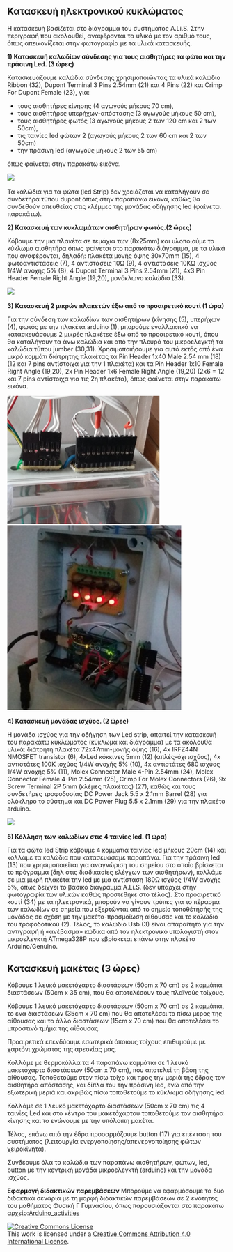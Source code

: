 ## **Κατασκευή ηλεκτρονικού κυκλώματος**

Η κατασκευή βασίζεται στο διάγραμμα του συστήματος A.Li.S. Στην περιγραφή που ακολουθεί, αναφέρονται τα υλικά με τον αριθμό τους, όπως απεικονίζεται στην φωτογραφία με τα υλικά κατασκευής. 

**1) Κατασκευή καλωδίων σύνδεσης για τους αισθητήρες τα φώτα και την πράσινη Led. (3 ώρες)**

Κατασκευάζουμε καλώδια σύνδεσης χρησιμοποιώντας τα υλικά καλώδιο Ribbon (32), Dupont Terminal 3 Pins 2.54mm (21) και 4 Pins (22) και Crimp For Dupont Female (23), για:  

- τους αισθητήρες κίνησης (4 αγωγούς μήκους 70 cm),
- τους αισθητήρες υπερήχων-απόστασης (3 αγωγούς μήκους 50 cm),  
- τους αισθητήρες φωτός (3 αγωγούς μήκους 2 των 120 cm και 2 των 50cm), 
- τις ταινίες led φώτων 2 (αγωγούς μήκους 2 των 60 cm και 2 των 50cm)
- την πράσινη led (αγωγούς μήκους 2 των 55 cm)

 όπως φαίνεται στην παρακάτω εικόνα.

![](https://github.com/konsk/ALiS/blob/master/Schematics-Images/dupont_3.png) 

Τα καλώδια για τα φώτα (led Strip) δεν χρειάζεται να καταλήγουν σε συνδετήρα τύπου dupont όπως στην παραπάνω εικόνα, καθώς θα     συνδεθούν απευθείας στις κλέμμες  της μονάδας οδήγησης led (φαίνεται παρακάτω).

**2) Κατασκευή των κυκλωμάτων αισθητήρων φωτός.(2 ώρες)**

Κόβουμε την μια πλακέτα σε τεμάχια των (8x25mm) και υλοποιούμε το  κύκλωμα αισθητήρα όπως φαίνεται στο παρακάτω διάγραμμα, με τα υλικά που αναφέρονται, δηλαδή: πλακέτα μονής όψης 30x70mm (15), 4 φωτοαντιστάσεις (7), 4 αντιστάσεις 10Ω (9), 4 αντιστάσεις 10ΚΩ ισχύος 1/4W ανοχής 5% (8), 4 Dupont Terminal 3 Pins 2.54mm (21), 4x3 Pin Header Female Right Angle (19,20), μονόκλωνο καλώδιο (33).

![](https://github.com/konsk/ALiS/blob/master/Schematics-Images/LDR2.png)

**3) Κατασκευή 2 μικρών πλακετών έξω από το προαιρετικό κουτί (1 ώρα)**

Για την σύνδεση των καλωδίων των αισθητήρων (κίνησης (5), υπερήχων (4), φωτός με την πλακέτα arduino (1), μπορούμε εναλλακτικά να κατασκευάσουμε 2 μικρές πλακέτες έξω από το προαιρετικό κουτί, όπου θα καταλήγουν τα άνω καλώδια και από την πλευρά του μικροελεγκτή τα καλώδια τύπου jumber (30,31). Χρησιμοποιήσουμε για αυτό εκτός από ένα μικρό κομμάτι διάτρητης πλακέτας τα Pin Header 1x40 Male 2.54 mm (18) (12 και 7 pins αντίστοιχα για την 1 πλακέτα) και τα Pin Header 1x10 Female Right Angle (19,20),  2x Pin Header 1x6 Female Right Angle (19,20) (2x6 = 12 και 7 pins αντίστοιχα για τις 2η πλακέτα), όπως φαίνεται στην παρακάτω εικόνα.

<img src="/Schematics-Images/dupont_box.jpg" width="350"/> <img src="/Schematics-Images/control_unit_1.jpg" width="400"/>

**4) Κατασκευή μονάδας ισχύος. (2 ώρες)**

Η μονάδα ισχύος για την οδήγηση των Led strip, απαιτεί την κατασκευή του παρακάτω κυκλώματος (κύκλωμα και διάγραμμα) με τα ακόλουθα υλικά: διάτρητη πλακέτα 72x47mm-μονής όψης (16), 4x IRFZ44N NMOSFET transistor (6), 4xLed κόκκινες 5mm (12) (απλές-όχι ισχύος), 4x αντιστάτες 100K ισχύος 1/4W ανοχής 5% (10), 4x αντιστάτες 680 ισχύος 1/4W ανοχής 5% (11), Molex Connector Male 4-Pin 2.54mm (24), Molex Connector Female 4-Pin 2.54mm (25), Crimp For Molex Connectors (26), 9x Screw Terminal 2P 5mm  (κλέμες πλακέτας) (27), καθώς και τους συνδετήρες τροφοδοσίας DC Power Jack 5.5 x 2.1mm Barrel (28) για ολόκληρο το σύστημα και DC Power Plug 5.5 x 2.1mm (29) για την πλακέτα arduino.

![](https://github.com/konsk/ALiS/blob/master/Schematics-Images/led_driver.png)

**5) Κόλληση των καλωδίων στις 4 ταινίες led. (1 ώρα)**

Για τα φώτα led Strip κόβουμε 4 κομμάτια ταινίας led μήκους 20cm (14) και κολλάμε τα καλώδια που κατασευάσαμε παραπάνω.
Για την πράσινη led (13) που χρησιμοποιείται για αναγνώριση του σημείου στο οποίο βρίσκεται το πρόγραμμα (δηλ στις διαδικασίες ελέγχων των αισθητήρων), κολλάμε σε μια μικρή πλακέτα την led με μια αντίσταση 180Ω ισχύος 1/4W ανοχής 5%, όπως δείχνει το βασικό διάγραμμα A.Li.S. (δεν υπάρχει στην φωτογραφία των υλικών καθώς προστέθηκε στο τέλος).
Στο προαιρετικό κουτί (34) με τα ηλεκτρονικά, μπορούν να γίνουν τρύπες για το πέρασμα των καλωδίων σε σημεία που εξερτώνται από το σημείο τοποθέτησής της μονάδας σε σχέση με την μακέτα-προσμοίωση αίθουσας και το καλώδιο του τροφοδοτικού (2).
Τέλος, το καλώδιο Usb (3) είναι απαραίτητο για την αντιγραφή ή «ανέβασμα» κώδικα από τον ηλεκτρονικό υπολογιστή στον μικροελεγκτή ATmega328P που εβρίσκεται επάνω στην πλακέτα Arduino/Genuino.



## **Κατασκευή μακέτας (3 ώρες)**

Κόβουμε 1 λευκό μακετόχαρτο διαστάσεων (50cm x 70 cm) σε 2 κομμάτια διαστάσεων (50cm x 35 cm), που θα αποτελέσουν τους πλαϊνούς τοίχους.

Κόβουμε 1 λευκό μακετόχαρτο διαστάσεων (50cm x 70 cm) σε 2 κομμάτια, το ένα διαστάσεων (35cm x 70 cm) που θα αποτελέσει το πίσω μέρος της αίθουσας και το άλλο διαστάσεων (15cm x 70 cm) που θα αποτελέσει το μπροστινό τμήμα της αίθουσας.

Προαιρετικά επενδύουμε εσωτερικά όποιους τοίχους επιθυμούμε με χαρτόνι χρώματος της αρεσκίας μας.

Κολλάμε με θερμοκόλλα τα 4 παραπάνω κομμάτια σε 1 λευκό μακετόχαρτο διαστάσεων (50cm x 70 cm),  που αποτελεί τη βάση της αίθουσας.
Τοποθετούμε στον πίσω τοίχο και προς την μεριά της έδρας τον αισθητήρα απόστασης, και δίπλα του την πράσινη led, ενώ από την εξωτερική μεριά και ακριβώς πίσω τοποθετούμε το κύκλωμα οδήγησης led.

Κολλάμε σε 1 λευκό μακετόχαρτο διαστάσεων (50cm x 70 cm) τις 4 ταινίες Led και στο κέντρο του μακετόχαρτου τοποθετούμε τον αισθητήρα κίνησης και το ενώνουμε με την υπόλοιπη μακέτα.

Τέλος, επάνω από την έδρα προσαρμόζουμε button (17) για επέκταση του συστήματος (λειτουργία ενεργοποίησης/απενεργοποίησης φώτων χειροκίνητα).

Συνδέουμε όλα τα καλώδια των παραπάνω αισθητήρων, φώτων, led, button με την κεντρική μονάδα μικροελεγκτή (arduino) και την μονάδα ισχύος.

**Εφαρμογή διδακτικών παρεμβάσεων**
Μπορούμε να εφαρμόσουμε τα δυο διδακτικά σενάρια με τη μορφή διδακτικών παρεμβάσεων σε 2 ενότητες του μαθήματος Φυσική  Γ Γυμνασίου, όπως παρουσιάζονται στο παρακάτω αρχείο:[Arduino_activities](https://github.com/konsk/ALiS/blob/master/Files/Arduino_activities.pdf)



<a rel="license" href="http://creativecommons.org/licenses/by/4.0/"><img alt="Creative Commons License" style="border-width:0" src="https://i.creativecommons.org/l/by/4.0/88x31.png" /></a><br />This work is licensed under a <a rel="license" href="http://creativecommons.org/licenses/by/4.0/">Creative Commons Attribution 4.0 International License</a>.


